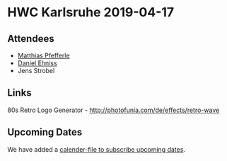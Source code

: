# HWC Karlsruhe 2019-04-17

## Attendees

* [Matthias Pfefferle](https://notiz.blog/) 
* [Daniel Ehniss](https://depone.net)  
* Jens Strobel  

## Links

80s Retro Logo Generator - http://photofunia.com/de/effects/retro-wave

## Upcoming Dates

We have added a [calender-file to subscribe upcoming dates](https://raw.githubusercontent.com/hwc-ka/dates/master/homebrew-website-club-karlsruhe.ics).
